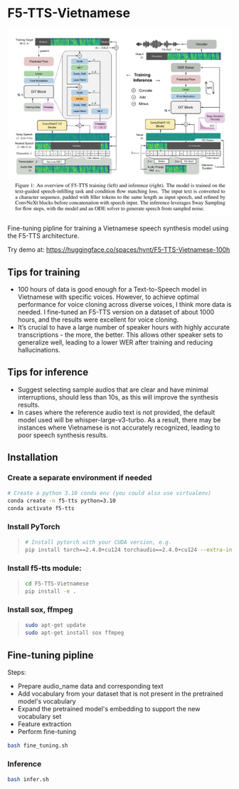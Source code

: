 # F5-TTS-Vietnamese
![F5-TTS Architecture](tests/f5-tts.png)

Fine-tuning pipline for training a Vietnamese speech synthesis model using the F5-TTS architecture.

Try demo at: https://huggingface.co/spaces/hynt/F5-TTS-Vietnamese-100h

## Tips for training
- 100 hours of data is good enough for a Text-to-Speech model in Vietnamese with specific voices. However, to achieve optimal performance for voice cloning across diverse voices, I think more data is needed. I fine-tuned an F5-TTS version on a dataset of about 1000 hours, and the results were excellent for voice cloning.
- It’s crucial to have a large number of speaker hours with highly accurate transcriptions - the more, the better. This allows other speaker sets to generalize well, leading to a lower WER after training and reducing hallucinations.

## Tips for inference
- Suggest selecting sample audios that are clear and have minimal interruptions, should less than 10s, as this will improve the synthesis results.
- In cases where the reference audio text is not provided, the default model used will be whisper-large-v3-turbo. As a result, there may be instances where Vietnamese is not accurately recognized, leading to poor speech synthesis results.

## Installation

### Create a separate environment if needed

```bash
# Create a python 3.10 conda env (you could also use virtualenv)
conda create -n f5-tts python=3.10
conda activate f5-tts
```

### Install PyTorch

> ```bash
> # Install pytorch with your CUDA version, e.g.
> pip install torch==2.4.0+cu124 torchaudio==2.4.0+cu124 --extra-index-url https://download.pytorch.org/whl/cu124
> ```

### Install f5-tts module:

> ```bash
> cd F5-TTS-Vietnamese
> pip install -e .
> ```

### Install sox, ffmpeg

> ```bash
> sudo apt-get update
> sudo apt-get install sox ffmpeg
> ```

## Fine-tuning pipline

Steps:

- Prepare audio_name data and corresponding text
- Add vocabulary from your dataset that is not present in the pretrained model's vocabulary
- Expand the pretrained model's embedding to support the new vocabulary set
- Feature extraction
- Perform fine-tuning

```bash
bash fine_tuning.sh
```

### Inference

```bash
bash infer.sh
```
